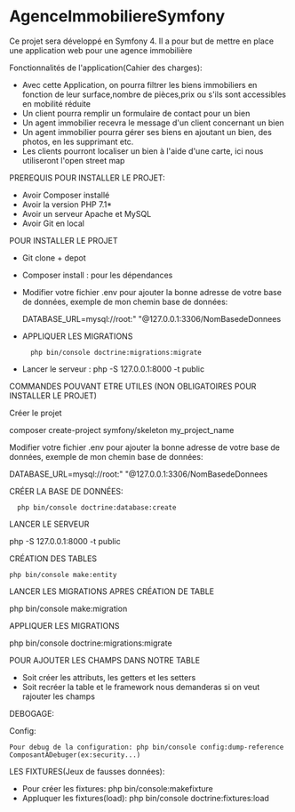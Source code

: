 # AgenceImmobiliereSymfony
Ce projet sera développé en Symfony 4.  Il a pour but de mettre en place une application web pour une agence immobilière

Fonctionnalités de l'application(Cahier des charges):

- Avec cette Application, on pourra filtrer les biens immobiliers en fonction de leur surface,nombre de pièces,prix ou s'ils sont accessibles en mobilité réduite
- Un client pourra remplir un formulaire de contact pour un bien
- Un agent immobilier recevra le message d'un client concernant un bien
- Un agent immobilier pourra gérer ses biens en ajoutant un bien, des photos, en les supprimant etc.
- Les clients pourront localiser un bien à l'aide d'une carte, ici nous utiliseront l'open street map


PREREQUIS POUR INSTALLER LE PROJET:

- Avoir Composer installé
- Avoir la version PHP 7.1*
- Avoir un serveur Apache et MySQL
- Avoir Git en local

POUR INSTALLER LE PROJET

- Git clone + depot
- Composer install : pour les dépendances
- Modifier votre fichier .env pour ajouter la bonne adresse de votre base de données, exemple de mon chemin base de données:

   DATABASE_URL=mysql://root:" "@127.0.0.1:3306/NomBasedeDonnees
- APPLIQUER LES MIGRATIONS

        php bin/console doctrine:migrations:migrate
        
 - Lancer le serveur : php -S 127.0.0.1:8000 -t public
 



COMMANDES POUVANT ETRE UTILES (NON OBLIGATOIRES POUR INSTALLER LE PROJET)

Créer le projet

composer create-project symfony/skeleton my_project_name

Modifier votre fichier .env pour ajouter la bonne adresse de votre base de données, exemple de mon chemin base de données:

   DATABASE_URL=mysql://root:" "@127.0.0.1:3306/NomBasedeDonnees
   
   
  
 CRÉER LA BASE DE DONNÉES: 
   
      php bin/console doctrine:database:create
      
      
      
   
LANCER LE SERVEUR

  php -S 127.0.0.1:8000 -t public

    
    

CRÉATION DES TABLES

    php bin/console make:entity
    
    
    
LANCER LES MIGRATIONS APRES CRÉATION DE TABLE

   php bin/console make:migration
   
   
     
APPLIQUER LES MIGRATIONS

  php bin/console doctrine:migrations:migrate
  
  
  
POUR AJOUTER LES CHAMPS DANS NOTRE TABLE

 - Soit créer les attributs, les getters et les setters
 - Soit recréer la table et le framework nous demanderas si on veut rajouter les champs
 
 
 
 
 
   
  DEBOGAGE:
  
  Config: 
  
    Pour debug de la configuration: php bin/console config:dump-reference ComposantADebuger(ex:security...)
    
    
    
    
    
    
    
 LES FIXTURES(Jeux de fausses données):
 
  - Pour créer les fixtures: php bin/console:makefixture
  - Appluquer les fixtures(load): php bin/console doctrine:fixtures:load
  
  
 
 
    
